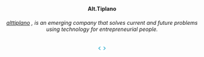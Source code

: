 <p align="center">
  <strong>Alt.Tiplano</strong><br>
</p>
<div align="center"> <h6> <a href="URL_TO_YOUR_WEBSITE">alttiplano</a> , is an emerging company that solves current and future problems using technology for entrepreneurial people.</h6> <img   width="20px" src="https://raw.githubusercontent.com/bastndev/bastndev/main/%40bastndev/IMG/Gif/code.gif" alt="code"> </div>

<!-- <div align="center">

</div> -->